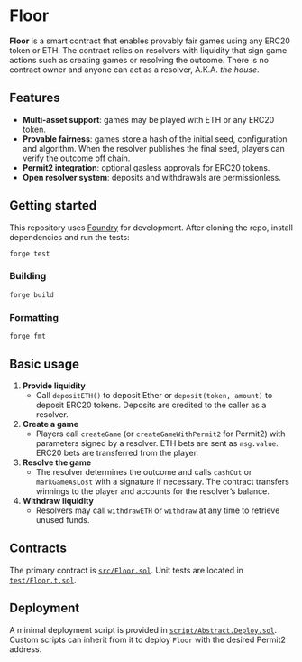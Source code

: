 # Floor

**Floor** is a smart contract that enables provably fair games using any ERC20 token or ETH. The contract relies on resolvers with liquidity that sign game actions such as creating games or resolving the outcome. There is no contract owner and anyone can act as a resolver, A.K.A. *the house*.

## Features

- **Multi-asset support**: games may be played with ETH or any ERC20 token.
- **Provable fairness**: games store a hash of the initial seed, configuration and algorithm. When the resolver publishes the final seed, players can verify the outcome off chain.
- **Permit2 integration**: optional gasless approvals for ERC20 tokens.
- **Open resolver system**: deposits and withdrawals are permissionless.

## Getting started

This repository uses [Foundry](https://book.getfoundry.sh) for development. After cloning the repo, install dependencies and run the tests:

```shell
forge test
```

### Building

```shell
forge build
```

### Formatting

```shell
forge fmt
```

## Basic usage

1. **Provide liquidity**
   - Call `depositETH()` to deposit Ether or `deposit(token, amount)` to deposit ERC20 tokens. Deposits are credited to the caller as a resolver.
2. **Create a game**
   - Players call `createGame` (or `createGameWithPermit2` for Permit2) with parameters signed by a resolver. ETH bets are sent as `msg.value`. ERC20 bets are transferred from the player.
3. **Resolve the game**
   - The resolver determines the outcome and calls `cashOut` or `markGameAsLost` with a signature if necessary. The contract transfers winnings to the player and accounts for the resolver’s balance.
4. **Withdraw liquidity**
   - Resolvers may call `withdrawETH` or `withdraw` at any time to retrieve unused funds.

## Contracts

The primary contract is [`src/Floor.sol`](src/Floor.sol). Unit tests are located in [`test/Floor.t.sol`](test/Floor.t.sol).

## Deployment

A minimal deployment script is provided in [`script/Abstract.Deploy.sol`](script/Abstract.Deploy.sol). Custom scripts can inherit from it to deploy `Floor` with the desired Permit2 address.

